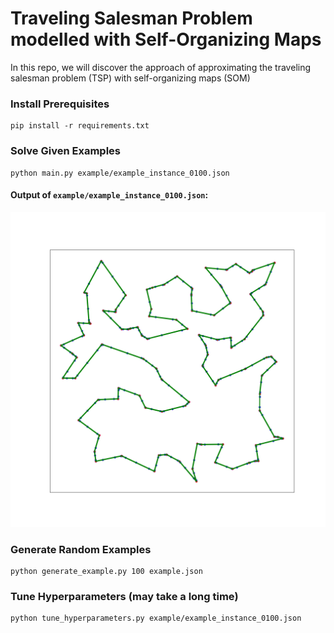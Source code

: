 # Traveling Salesman Problem modelled with Self-Organizing Maps

In this repo, we will discover the approach of approximating the traveling salesman problem (TSP) with self-organizing maps (SOM)

### Install Prerequisites
```
pip install -r requirements.txt
```

### Solve Given Examples
```
python main.py example/example_instance_0100.json
```

#### Output of ``example/example_instance_0100.json``:
![example_instance_0100.json](out/example_map_0100.png)

### Generate Random Examples
```
python generate_example.py 100 example.json
```

### Tune Hyperparameters (may take a long time)
```
python tune_hyperparameters.py example/example_instance_0100.json
```
